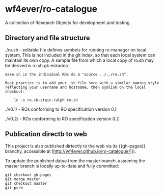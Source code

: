 # wf4ever/ro-catalogue

A collection of Research Objects for development and testing.

## Directory and file structure

./ro.sh - editable file defines symbols for running ro-manager on local system.
    This is not included in the git index, so that each local system can maintain
    its own copy.  A sample file from which a local copy of ro.sh may be derived
    is ro.sh.gk-eskarina

    make.sh in the individual ROs do a "source ../../ro.sh".

    Best practice is to add your .sh file here with a similar naming style
    reflecting your username and hostname, then symlink on the local
    checkout:

        ln -s ro.sh-stain-ralph ro.sh


./v0.1/ - ROs conforming to RO specification version 0.1

./v0.2/ - ROs conforming to RO specification version 0.2

## Publication directb to web

This project is also published dirtectly to the web via its {{gh-pages}} branchy, accessible at
[http://wf4ever.github.io/ro-catalogue/]().

To update the published datya from the master branch, assuming the master branch is locally up-to-date and fully committed:

    git checkout gh-pages
    git merge master
    git checkout master
    git push

